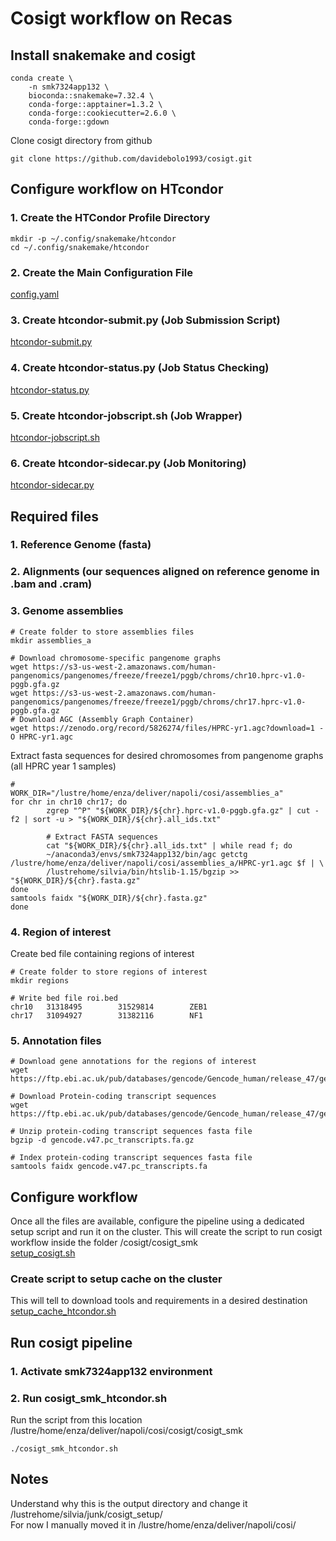 # Cosigt workflow on Recas

## Install snakemake and cosigt
```
conda create \
    -n smk7324app132 \
    bioconda::snakemake=7.32.4 \
    conda-forge::apptainer=1.3.2 \
    conda-forge::cookiecutter=2.6.0 \
    conda-forge::gdown
```
Clone cosigt directory from github
```
git clone https://github.com/davidebolo1993/cosigt.git
```

## Configure workflow on HTcondor
### 1. Create the HTCondor Profile Directory
```
mkdir -p ~/.config/snakemake/htcondor
cd ~/.config/snakemake/htcondor
```

### 2. Create the Main Configuration File
[config.yaml](https://github.com/SilviaBuonaiuto/Deliver/blob/main/cosigt/htcondor/config.yaml)
### 3. Create htcondor-submit.py (Job Submission Script)
[htcondor-submit.py](https://github.com/SilviaBuonaiuto/Deliver/blob/main/cosigt/htcondor/htcondor-submit.py)
### 4. Create htcondor-status.py (Job Status Checking)
[htcondor-status.py](https://github.com/SilviaBuonaiuto/Deliver/blob/main/cosigt/htcondor/htcondor-status.py)
### 5. Create htcondor-jobscript.sh (Job Wrapper)
[htcondor-jobscript.sh](https://github.com/SilviaBuonaiuto/Deliver/blob/main/cosigt/htcondor/htcondor-jobscript.sh)
### 6. Create htcondor-sidecar.py (Job Monitoring)
[htcondor-sidecar.py](https://github.com/SilviaBuonaiuto/Deliver/blob/main/cosigt/htcondor/htcondor-sidecar.py)

## Required files

### 1. Reference Genome (fasta) 
### 2. Alignments (our sequences aligned on reference genome in .bam and .cram)
### 3. Genome assemblies
```
# Create folder to store assemblies files
mkdir assemblies_a

# Download chromosome-specific pangenome graphs
wget https://s3-us-west-2.amazonaws.com/human-pangenomics/pangenomes/freeze/freeze1/pggb/chroms/chr10.hprc-v1.0-pggb.gfa.gz
wget https://s3-us-west-2.amazonaws.com/human-pangenomics/pangenomes/freeze/freeze1/pggb/chroms/chr17.hprc-v1.0-pggb.gfa.gz
# Download AGC (Assembly Graph Container)
wget https://zenodo.org/record/5826274/files/HPRC-yr1.agc?download=1 -O HPRC-yr1.agc 
```
Extract fasta sequences for desired chromosomes from pangenome graphs (all HPRC year 1 samples) 
```
#
WORK_DIR="/lustre/home/enza/deliver/napoli/cosi/assemblies_a"
for chr in chr10 chr17; do
        zgrep "^P" "${WORK_DIR}/${chr}.hprc-v1.0-pggb.gfa.gz" | cut -f2 | sort -u > "${WORK_DIR}/${chr}.all_ids.txt"

        # Extract FASTA sequences
        cat "${WORK_DIR}/${chr}.all_ids.txt" | while read f; do
        ~/anaconda3/envs/smk7324app132/bin/agc getctg /lustre/home/enza/deliver/napoli/cosi/assemblies_a/HPRC-yr1.agc $f | \
        /lustrehome/silvia/bin/htslib-1.15/bgzip >> "${WORK_DIR}/${chr}.fasta.gz"
done
samtools faidx "${WORK_DIR}/${chr}.fasta.gz"
done

```

### 4. Region of interest

Create bed file containing regions of interest
```
# Create folder to store regions of interest
mkdir regions

# Write bed file roi.bed
chr10   31318495        31529814        ZEB1
chr17   31094927        31382116        NF1
```

### 5. Annotation files
```
# Download gene annotations for the regions of interest
wget https://ftp.ebi.ac.uk/pub/databases/gencode/Gencode_human/release_47/gencode.v47.annotation.gtf.gz

# Download Protein-coding transcript sequences
wget https://ftp.ebi.ac.uk/pub/databases/gencode/Gencode_human/release_47/gencode.v47.pc_transcripts.fa.gz

# Unzip protein-coding transcript sequences fasta file
bgzip -d gencode.v47.pc_transcripts.fa.gz

# Index protein-coding transcript sequences fasta file
samtools faidx gencode.v47.pc_transcripts.fa
```

## Configure workflow
Once all the files are available, configure the pipeline using a dedicated setup script and run it on the cluster. This will create the script to run cosigt workflow inside the folder /cosigt/cosigt_smk  
[setup_cosigt.sh](https://github.com/SilviaBuonaiuto/Deliver/blob/main/cosigt/scripts/setup_cosigt.sh)  

### Create script to setup cache on the cluster
This will tell to download tools and requirements in a desired destination  
[setup_cache_htcondor.sh](https://github.com/SilviaBuonaiuto/Deliver/blob/main/cosigt/scripts/setup_cache_htcondor.sh)


## Run cosigt pipeline

### 1. Activate smk7324app132 environment
### 2. Run cosigt_smk_htcondor.sh
Run the script from this location /lustre/home/enza/deliver/napoli/cosi/cosigt/cosigt_smk
```
./cosigt_smk_htcondor.sh
```
## Notes
Understand why this is the output directory and change it /lustrehome/silvia/junk/cosigt_setup/  
For now I manually moved it in /lustre/home/enza/deliver/napoli/cosi/